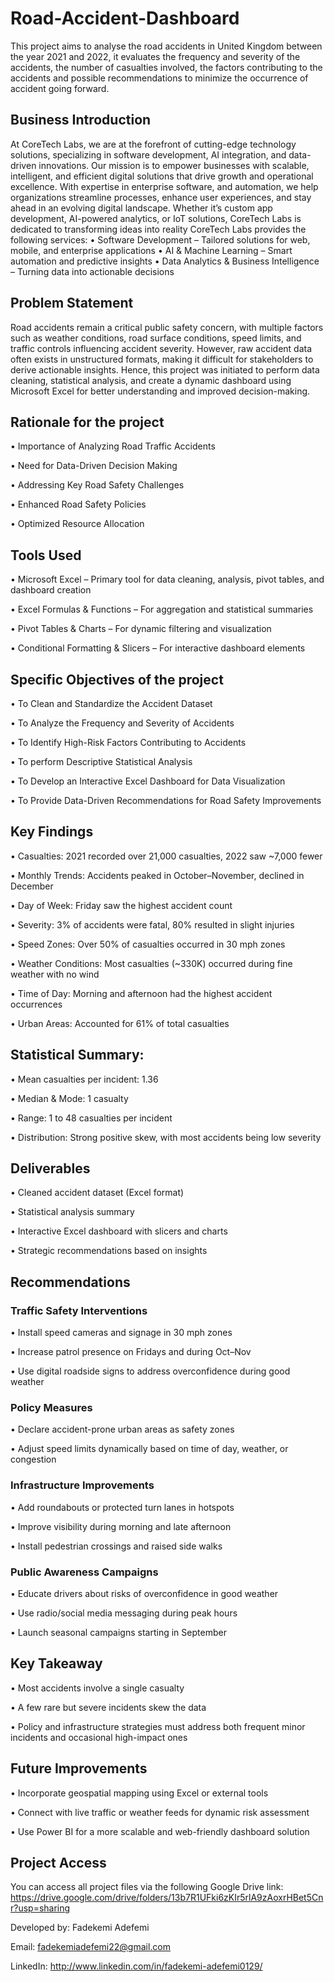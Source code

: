 # Road-Accident-Dashboard
This project aims to analyse the road accidents in United Kingdom between the year 2021 and 2022, it evaluates the frequency and severity of the accidents, the number of casualties involved, the factors contributing to the accidents and possible recommendations to minimize the occurrence of accident going forward. 

## Business Introduction
At CoreTech Labs, we are at the forefront of cutting-edge technology solutions, specializing in software development, AI integration, and data-driven innovations.
Our mission is to empower businesses with scalable, intelligent, and efficient digital solutions that drive growth and operational excellence. With expertise in enterprise software, and automation, we help organizations streamline processes, enhance user experiences, and stay ahead in an evolving digital landscape. Whether it’s custom app development, AI-powered analytics, or IoT solutions, CoreTech Labs is dedicated to transforming ideas into reality
CoreTech Labs provides the following services: 
•	Software Development – Tailored solutions for web, mobile, and enterprise applications 
•	AI & Machine Learning – Smart automation and predictive insights 
•	Data Analytics & Business Intelligence – Turning data into actionable decisions

## Problem Statement
Road accidents remain a critical public safety concern, with multiple factors such as weather conditions, road surface conditions, speed limits, and traffic controls influencing accident severity.
However, raw accident data often exists in unstructured formats, making it difficult for stakeholders to derive actionable insights.
Hence, this project was initiated to perform data cleaning, statistical analysis, and create a dynamic dashboard using Microsoft Excel for better understanding and improved decision-making.

## Rationale for the project
•	Importance of Analyzing Road Traffic Accidents

•	Need for Data-Driven Decision Making 

•	Addressing Key Road Safety Challenges 

•	Enhanced Road Safety Policies 

•	Optimized Resource Allocation


## Tools Used
•	Microsoft Excel – Primary tool for data cleaning, analysis, pivot tables, and dashboard creation

•	Excel Formulas & Functions – For aggregation and statistical summaries

•	Pivot Tables & Charts – For dynamic filtering and visualization

•	Conditional Formatting & Slicers – For interactive dashboard elements

## Specific Objectives of the project
•	To Clean and Standardize the Accident Dataset

•	To Analyze the Frequency and Severity of Accidents

•	To Identify High-Risk Factors Contributing to Accidents

•	To perform Descriptive Statistical Analysis

•	To Develop an Interactive Excel Dashboard for Data Visualization

•	To Provide Data-Driven Recommendations for Road Safety Improvements

## Key Findings
•	Casualties: 2021 recorded over 21,000 casualties, 2022 saw ~7,000 fewer

•	Monthly Trends: Accidents peaked in October–November, declined in December

•	Day of Week: Friday saw the highest accident count

•	Severity: 3% of accidents were fatal, 80% resulted in slight injuries

•	Speed Zones: Over 50% of casualties occurred in 30 mph zones

•	Weather Conditions: Most casualties (~330K) occurred during fine weather with no wind

•	Time of Day: Morning and afternoon had the highest accident occurrences

•	Urban Areas: Accounted for 61% of total casualties

## Statistical Summary:
•	Mean casualties per incident: 1.36

•	Median & Mode: 1 casualty

•	Range: 1 to 48 casualties per incident

•	Distribution: Strong positive skew, with most accidents being low severity


## Deliverables
•	Cleaned accident dataset (Excel format)

•	Statistical analysis summary

•	Interactive Excel dashboard with slicers and charts

•	Strategic recommendations based on insights

## Recommendations
 ### Traffic Safety Interventions
•	Install speed cameras and signage in 30 mph zones

•	Increase patrol presence on Fridays and during Oct–Nov

•	Use digital roadside signs to address overconfidence during good weather

### Policy Measures
•	Declare accident-prone urban areas as safety zones

•	Adjust speed limits dynamically based on time of day, weather, or congestion
### Infrastructure Improvements
•	Add roundabouts or protected turn lanes in hotspots

•	Improve visibility during morning and late afternoon

•	Install pedestrian crossings and raised side walks

### Public Awareness Campaigns
•	Educate drivers about risks of overconfidence in good weather

•	Use radio/social media messaging during peak hours

•	Launch seasonal campaigns starting in September

## Key Takeaway
•	Most accidents involve a single casualty

•	A few rare but severe incidents skew the data

•	Policy and infrastructure strategies must address both frequent minor incidents and occasional high-impact ones

## Future Improvements
•	Incorporate geospatial mapping using Excel or external tools

•	Connect with live traffic or weather feeds for dynamic risk assessment

•	Use Power BI for a more scalable and web-friendly dashboard solution

## Project Access
You can access all project files via the following Google Drive link:
https://drive.google.com/drive/folders/13b7R1UFki6zKIr5rlA9zAoxrHBet5Cnr?usp=sharing

Developed by: Fadekemi Adefemi

Email: fadekemiadefemi22@gmail.com 

LinkedIn: http://www.linkedin.com/in/fadekemi-adefemi0129/
